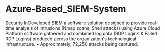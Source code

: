 # Azure-Based_SIEM-System
Security InDeveloped SIEM a software solution designed to provide real-time analysis of intrusions (Nmap scans, Shell attacks) using Azure Cloud Platform software gathered and combined log data (RDP Logins &amp; Failed RDP Logins) produced across the organization's technological infrastructure. • Approximately, 72,250 attacks being captured.
